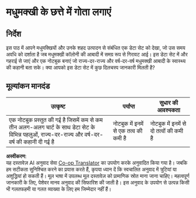 <!--
CO_OP_TRANSLATOR_METADATA:
{
  "original_hash": "680419753c086eef51be86607c623945",
  "translation_date": "2025-08-24T22:42:22+00:00",
  "source_file": "3-Data-Visualization/12-visualization-relationships/assignment.md",
  "language_code": "hi"
}
-->
# मधुमक्खी के छत्ते में गोता लगाएं

## निर्देश

इस पाठ में आपने मधुमक्खियों और उनके शहद उत्पादन से संबंधित एक डेटा सेट को देखा, जो उस समय अवधि को दर्शाता है जब मधुमक्खी कॉलोनी की आबादी में समग्र रूप से गिरावट आई। इस डेटा सेट में और गहराई से जाएं और एक नोटबुक बनाएं जो राज्य-दर-राज्य और वर्ष-दर-वर्ष मधुमक्खी आबादी के स्वास्थ्य की कहानी बता सके। क्या आपको इस डेटा सेट में कुछ दिलचस्प जानकारी मिलती है?

## मूल्यांकन मानदंड

| उत्कृष्ट                                                                                                                                               | पर्याप्त                                 | सुधार की आवश्यकता                        |
| ------------------------------------------------------------------------------------------------------------------------------------------------------- | ---------------------------------------- | ---------------------------------------- |
| एक नोटबुक प्रस्तुत की गई है जिसमें कम से कम तीन अलग-अलग चार्ट के साथ डेटा सेट के विभिन्न पहलुओं, राज्य-दर-राज्य और वर्ष-दर-वर्ष की कहानी दी गई है | नोटबुक में इनमें से एक तत्व की कमी है  | नोटबुक में इनमें से दो तत्वों की कमी है |

**अस्वीकरण**:  
यह दस्तावेज़ AI अनुवाद सेवा [Co-op Translator](https://github.com/Azure/co-op-translator) का उपयोग करके अनुवादित किया गया है। जबकि हम सटीकता सुनिश्चित करने का प्रयास करते हैं, कृपया ध्यान दें कि स्वचालित अनुवाद में त्रुटियां या अशुद्धियां हो सकती हैं। मूल भाषा में उपलब्ध मूल दस्तावेज़ को प्रामाणिक स्रोत माना जाना चाहिए। महत्वपूर्ण जानकारी के लिए, पेशेवर मानव अनुवाद की सिफारिश की जाती है। इस अनुवाद के उपयोग से उत्पन्न किसी भी गलतफहमी या गलत व्याख्या के लिए हम जिम्मेदार नहीं हैं।